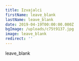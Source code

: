 ```yaml
---
title: Izvajalci
firstName: leave_blank
lastName: leave_blank
date: 2019-04-19T00:00:00.000Z
bgImage: /uploads/c75t9137.jpg
image: leave_blank
redirect: ''
---
```

leave_blank
